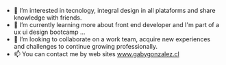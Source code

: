 - 👀 I’m interested in tecnology,  integral design in all plataforms  and share knowledge with friends.
- 🌱 I’m currently learning more about front end developer and I'm part of a  ux ui design  bootcamp ...
- 💞️ I’m looking to collaborate on a work team, acquire new experiences and challenges to continue growing professionally.
- 📫 You can contact me by web sites www.gabygonzalez.cl
<!---
ggonzalez18/ggonzalez18 is a ✨ special ✨ repository because its `README.md` (this file) is for speak about me.
--->
